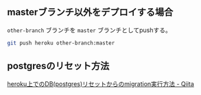 ## masterブランチ以外をデプロイする場合

`other-branch` ブランチを `master` ブランチとしてpushする。

```sh
git push heroku other-branch:master
```
## postgresのリセット方法

[heroku上でのDB(postgres)リセットからのmigration実行方法 - Qiita](https://qiita.com/motoki4917/items/1bc8d539f36852abf090)
